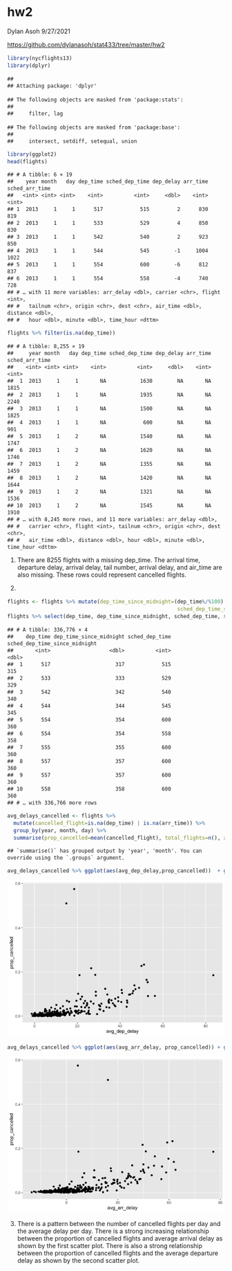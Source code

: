 hw2
================
Dylan Asoh
9/27/2021

<https://github.com/dylanasoh/stat433/tree/master/hw2>

``` r
library(nycflights13)
library(dplyr)
```

    ## 
    ## Attaching package: 'dplyr'

    ## The following objects are masked from 'package:stats':
    ## 
    ##     filter, lag

    ## The following objects are masked from 'package:base':
    ## 
    ##     intersect, setdiff, setequal, union

``` r
library(ggplot2)
head(flights)
```

    ## # A tibble: 6 × 19
    ##    year month   day dep_time sched_dep_time dep_delay arr_time sched_arr_time
    ##   <int> <int> <int>    <int>          <int>     <dbl>    <int>          <int>
    ## 1  2013     1     1      517            515         2      830            819
    ## 2  2013     1     1      533            529         4      850            830
    ## 3  2013     1     1      542            540         2      923            850
    ## 4  2013     1     1      544            545        -1     1004           1022
    ## 5  2013     1     1      554            600        -6      812            837
    ## 6  2013     1     1      554            558        -4      740            728
    ## # … with 11 more variables: arr_delay <dbl>, carrier <chr>, flight <int>,
    ## #   tailnum <chr>, origin <chr>, dest <chr>, air_time <dbl>, distance <dbl>,
    ## #   hour <dbl>, minute <dbl>, time_hour <dttm>

``` r
flights %>% filter(is.na(dep_time))
```

    ## # A tibble: 8,255 × 19
    ##     year month   day dep_time sched_dep_time dep_delay arr_time sched_arr_time
    ##    <int> <int> <int>    <int>          <int>     <dbl>    <int>          <int>
    ##  1  2013     1     1       NA           1630        NA       NA           1815
    ##  2  2013     1     1       NA           1935        NA       NA           2240
    ##  3  2013     1     1       NA           1500        NA       NA           1825
    ##  4  2013     1     1       NA            600        NA       NA            901
    ##  5  2013     1     2       NA           1540        NA       NA           1747
    ##  6  2013     1     2       NA           1620        NA       NA           1746
    ##  7  2013     1     2       NA           1355        NA       NA           1459
    ##  8  2013     1     2       NA           1420        NA       NA           1644
    ##  9  2013     1     2       NA           1321        NA       NA           1536
    ## 10  2013     1     2       NA           1545        NA       NA           1910
    ## # … with 8,245 more rows, and 11 more variables: arr_delay <dbl>,
    ## #   carrier <chr>, flight <int>, tailnum <chr>, origin <chr>, dest <chr>,
    ## #   air_time <dbl>, distance <dbl>, hour <dbl>, minute <dbl>, time_hour <dttm>

1.  There are 8255 flights with a missing dep\_time. The arrival time,
    departure delay, arrival delay, tail number, arrival delay, and
    air\_time are also missing. These rows could represent cancelled
    flights.

2.  

``` r
flights <- flights %>% mutate(dep_time_since_midnight=(dep_time%/%100) * 60 + (dep_time%% 100),
                                                       sched_dep_time_since_midnight=(sched_dep_time%/%100) * 60 + (sched_dep_time%% 100))
flights %>% select(dep_time, dep_time_since_midnight, sched_dep_time, sched_dep_time_since_midnight)
```

    ## # A tibble: 336,776 × 4
    ##    dep_time dep_time_since_midnight sched_dep_time sched_dep_time_since_midnight
    ##       <int>                   <dbl>          <int>                         <dbl>
    ##  1      517                     317            515                           315
    ##  2      533                     333            529                           329
    ##  3      542                     342            540                           340
    ##  4      544                     344            545                           345
    ##  5      554                     354            600                           360
    ##  6      554                     354            558                           358
    ##  7      555                     355            600                           360
    ##  8      557                     357            600                           360
    ##  9      557                     357            600                           360
    ## 10      558                     358            600                           360
    ## # … with 336,766 more rows

``` r
avg_delays_cancelled <- flights %>% 
  mutate(cancelled_flight=is.na(dep_time) | is.na(arr_time)) %>% 
  group_by(year, month, day) %>% 
  summarise(prop_cancelled=mean(cancelled_flight), total_flights=n(), avg_dep_delay=mean(dep_delay, na.rm=TRUE), avg_arr_delay=mean(arr_delay, na.rm=TRUE)) 
```

    ## `summarise()` has grouped output by 'year', 'month'. You can override using the `.groups` argument.

``` r
avg_delays_cancelled %>% ggplot(aes(avg_dep_delay,prop_cancelled))  + geom_point()
```

![](hw2_files/figure-gfm/unnamed-chunk-3-1.png)<!-- -->

``` r
avg_delays_cancelled %>% ggplot(aes(avg_arr_delay, prop_cancelled)) + geom_point()
```

![](hw2_files/figure-gfm/unnamed-chunk-4-1.png)<!-- -->

3.  There is a pattern between the number of cancelled flights per day
    and the average delay per day. There is a strong increasing
    relationship between the proportion of cancelled flights and average
    arrival delay as shown by the first scatter plot. There is also a
    strong relationship between the proportion of cancelled flights and
    the average departure delay as shown by the second scatter plot.
